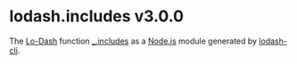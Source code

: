# lodash.includes v3.0.0

The [Lo-Dash](https://lodash.com/) function [_.includes](http://lodash.com/docs#includes) as a [Node.js](http://nodejs.org/) module generated by [lodash-cli](https://www.npmjs.com/package/lodash-cli).
